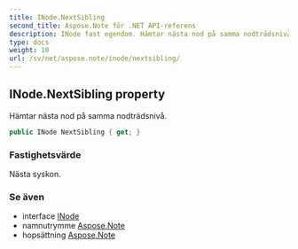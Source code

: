 ```yaml
---
title: INode.NextSibling
second_title: Aspose.Note för .NET API-referens
description: INode fast egendom. Hämtar nästa nod på samma nodträdsnivå.
type: docs
weight: 10
url: /sv/net/aspose.note/inode/nextsibling/
---
```

## INode.NextSibling property

Hämtar nästa nod på samma nodträdsnivå.

```csharp
public INode NextSibling { get; }
```

### Fastighetsvärde

Nästa syskon.

### Se även

* interface [INode](../)
* namnutrymme [Aspose.Note](../../inode/)
* hopsättning [Aspose.Note](../../../)


